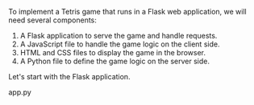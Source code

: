 To implement a Tetris game that runs in a Flask web application, we will need several components:

1. A Flask application to serve the game and handle requests.
2. A JavaScript file to handle the game logic on the client side.
3. HTML and CSS files to display the game in the browser.
4. A Python file to define the game logic on the server side.

Let's start with the Flask application.

app.py
